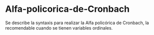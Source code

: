 # Alfa-policorica-de-Cronbach
 Se describe la syntaxis para realizar la Alfa policórica de Cronbach, la recomendable cuando se tienen variables ordinales.
